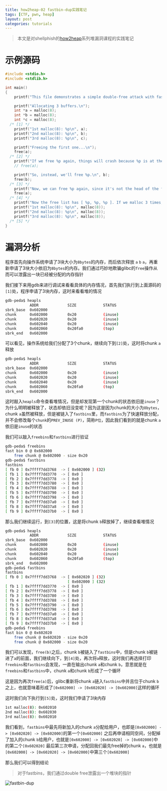 ```yaml
---
title: how2heap-02 fastbin-dup实践笔记
tags: [CTF, pwn, heap]
layout: post
categories: tutorials
---
```


> 本文是对shellphish的[how2heap](https://github.com/shellphish/how2heap)系列堆漏洞课程的实践笔记

# 示例源码

``` c
#include <stdio.h>
#include <stdlib.h>

int main()
{
	printf("This file demonstrates a simple double-free attack with fastbins.\n");

	printf("Allocating 3 buffers.\n");
	int *a = malloc(8);
	int *b = malloc(8);
	int *c = malloc(8);
  /* [1] */
	printf("1st malloc(8): %p\n", a);
	printf("2nd malloc(8): %p\n", b);
	printf("3rd malloc(8): %p\n", c);

	printf("Freeing the first one...\n");
	free(a);
  /* [2] */
	printf("If we free %p again, things will crash because %p is at the top of the free list.\n", a, a);
	// free(a);

	printf("So, instead, we'll free %p.\n", b);
	free(b);
  /* [3] */
	printf("Now, we can free %p again, since it's not the head of the free list.\n", a);
	free(a);
  /* [4] */
	printf("Now the free list has [ %p, %p, %p ]. If we malloc 3 times, we'll get %p twice!\n", a, b, a, a);
	printf("1st malloc(8): %p\n", malloc(8));
	printf("2nd malloc(8): %p\n", malloc(8));
	printf("3rd malloc(8): %p\n", malloc(8));
  /* [5] */
}
```

# 漏洞分析

程序首先向操作系统申请了3块大小为`8bytes`的内存，而后依次释放 `a` `b` `a`，再重新申请了3块大小依旧为`8bytes`的内存。我们通过巧妙地欺骗glibc的`free`操作从而可以泄露出一块已经被分配的内存指针

我们接下来用gdb来进行调试来看看具体的内存情况，首先我们执行到上面源码的`[1]`处，程序申请了3块内存，这时来看看堆的情况

``` bash
gdb-peda$ heapls
           ADDR             SIZE            STATUS
sbrk_base  0x602000
chunk      0x602000         0x20            (inuse)
chunk      0x602020         0x20            (inuse)
chunk      0x602040         0x20            (inuse)
chunk      0x602060         0x20fa0         (top)
sbrk_end   0x602000
```

可以看见，操作系统给我们分配了3个chunk，继续向下到`[2]`处，这时将chunk `a`释放

``` bash
gdb-peda$ heapls
           ADDR             SIZE            STATUS
sbrk_base  0x602000
chunk      0x602000         0x20            (inuse)
chunk      0x602020         0x20            (inuse)
chunk      0x602040         0x20            (inuse)
chunk      0x602060         0x20fa0         (top)
sbrk_end   0x602000
```

这时敲入`heapls`命令查看堆情况，但是却发现第一个chunk的状态依旧是`inuse`？为什么明明被释放了，状态却依旧没变呢？因为这是因为chunk的大小为`8bytes`，chunk `a`虽然被释放，但是被链入了`fastbins`里，而`fastbins`为了快速释放分配，并不会修改每个`chunk`的`PREV_INUSE (P)`，简称`P位`，因此我们看到的就是chunk `a`依旧是`inuse`的状态

我们可以敲入`freebins`和`fastbins`进行验证

``` bash
gdb-peda$ freebins
fast bin 0 @ 0x602000
	free chunk @ 0x602000 - size 0x20
gdb-peda$ fastbins
fastbins
[ fb 0 ] 0x7ffff7dd3768  -> [ 0x602000 ] (32)
[ fb 1 ] 0x7ffff7dd3770  -> [ 0x0 ]
[ fb 2 ] 0x7ffff7dd3778  -> [ 0x0 ]
[ fb 3 ] 0x7ffff7dd3780  -> [ 0x0 ]
[ fb 4 ] 0x7ffff7dd3788  -> [ 0x0 ]
[ fb 5 ] 0x7ffff7dd3790  -> [ 0x0 ]
[ fb 6 ] 0x7ffff7dd3798  -> [ 0x0 ]
[ fb 7 ] 0x7ffff7dd37a0  -> [ 0x0 ]
[ fb 8 ] 0x7ffff7dd37a8  -> [ 0x0 ]
[ fb 9 ] 0x7ffff7dd37b0  -> [ 0x0 ]
```

那么我们继续运行，到`[3]`的位置，这是将chunk `b`释放掉了，继续查看堆情况

``` bash
gdb-peda$ heapls
           ADDR             SIZE            STATUS
sbrk_base  0x602000
chunk      0x602000         0x20            (inuse)
chunk      0x602020         0x20            (inuse)
chunk      0x602040         0x20            (inuse)
chunk      0x602060         0x20fa0         (top)
sbrk_end   0x602000
gdb-peda$ fastbins
fastbins
[ fb 0 ] 0x7ffff7dd3768  -> [ 0x602020 ] (32)
                            [ 0x602000 ] (32)
[ fb 1 ] 0x7ffff7dd3770  -> [ 0x0 ]
[ fb 2 ] 0x7ffff7dd3778  -> [ 0x0 ]
[ fb 3 ] 0x7ffff7dd3780  -> [ 0x0 ]
[ fb 4 ] 0x7ffff7dd3788  -> [ 0x0 ]
[ fb 5 ] 0x7ffff7dd3790  -> [ 0x0 ]
[ fb 6 ] 0x7ffff7dd3798  -> [ 0x0 ]
[ fb 7 ] 0x7ffff7dd37a0  -> [ 0x0 ]
[ fb 8 ] 0x7ffff7dd37a8  -> [ 0x0 ]
[ fb 9 ] 0x7ffff7dd37b0  -> [ 0x0 ]
gdb-peda$ freebins
fast bin 0 @ 0x602020
	free chunk @ 0x602020 - size 0x20
	free chunk @ 0x602000 - size 0x20
```

我们可以发现，`free(b)`之后，chunk `b`被链入了`fastbins`中，但是chunk `b`被链进了`a`的前面，我们继续向下，到`[4]`处，再次将`a`释放，这时我们再选择打印`freebins`和`fastbins`会发现，一直在输出chunk `a`和chunk `b`，意思就是在`freebins`和`fastbins`中，chunk `a`和chunk `b`形成了一个循环

这是因为再次`free(a)`后，glibc重新将chunk `a`链入`fastbins`中并且位于chunk `b`之上，也就意味着形成了`[0x602000] -> [0x602020] -> [0x602000]`这样的循环

这时我们向下执行到`[5]`处，这时我们申请了3块内存

``` bash
1st malloc(8): 0x602010
2nd malloc(8): 0x602030
3rd malloc(8): 0x602010
```

我们看到，`fastbins`中最先将新加入的chunk `a`分配给用户，也即是`[0x602000] -> [0x602020] -> [0x602000]`的第一个`[0x602000]`
之后再申请相同空间，分配掉了加入的chunk `b`给用户，也就是`[0x602000] -> [0x602020] -> [0x602000]`中的第二个`[0x602020]`
最后第三次申请，分配回我们最先free掉的chunk `a`，也就是`[0x602000] -> [0x602020] -> [0x602000]`中第三个`[0x602000]`

那么我们可以得到结论

> 对于fastbins，我们通过double free泄露出一个堆块的指针

![fastbin-dup](http://od7mpc53s.bkt.clouddn.com/how2heap-fastbin_dup.png)
